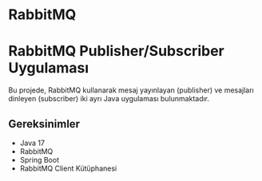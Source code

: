 # RabbitMQ
# RabbitMQ Publisher/Subscriber Uygulaması
Bu projede, RabbitMQ kullanarak mesaj yayınlayan (publisher) ve mesajları dinleyen (subscriber) iki ayrı Java uygulaması bulunmaktadır. 
## Gereksinimler  
- Java 17
-  RabbitMQ 
-  Spring Boot
- RabbitMQ Client Kütüphanesi
